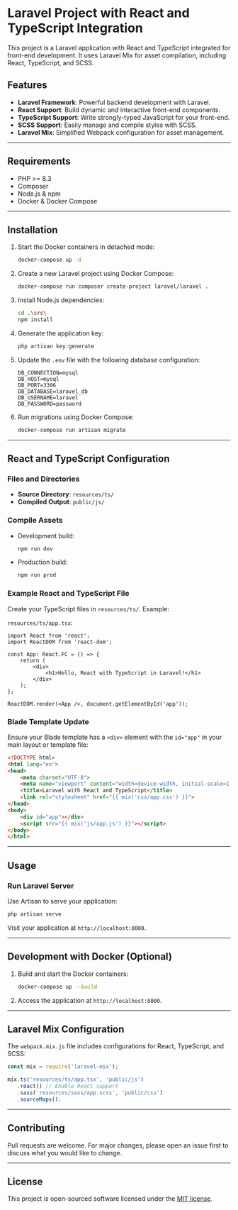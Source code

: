 # Laravel Project with React and TypeScript Integration

This project is a Laravel application with React and TypeScript integrated for front-end development. It uses Laravel Mix for asset compilation, including React, TypeScript, and SCSS.

## Features

- **Laravel Framework**: Powerful backend development with Laravel.
- **React Support**: Build dynamic and interactive front-end components.
- **TypeScript Support**: Write strongly-typed JavaScript for your front-end.
- **SCSS Support**: Easily manage and compile styles with SCSS.
- **Laravel Mix**: Simplified Webpack configuration for asset management.

---

## Requirements

- PHP >= 8.3
- Composer
- Node.js & npm
- Docker & Docker Compose

---

## Installation

1. Start the Docker containers in detached mode:

   ```bash
   docker-compose up -d
   ```

2. Create a new Laravel project using Docker Compose:

   ```bash
   docker-compose run composer create-project laravel/laravel .
   ```

3. Install Node.js dependencies:
    
   ```bash
   cd .\src\
   npm install
   ```

4. Generate the application key:

   ```bash
   php artisan key:generate
   ```

5. Update the `.env` file with the following database configuration:

   ```env
   DB_CONNECTION=mysql
   DB_HOST=mysql
   DB_PORT=3306
   DB_DATABASE=laravel_db
   DB_USERNAME=laravel
   DB_PASSWORD=password
   ```

6. Run migrations using Docker Compose:

   ```bash
   docker-compose run artisan migrate
   ```

---

## React and TypeScript Configuration

### Files and Directories
- **Source Directory**: `resources/ts/`
- **Compiled Output**: `public/js/`

### Compile Assets

- Development build:

  ```bash
  npm run dev
  ```

- Production build:

  ```bash
  npm run prod
  ```

### Example React and TypeScript File

Create your TypeScript files in `resources/ts/`. Example:

`resources/ts/app.tsx`:
```tsx
import React from 'react';
import ReactDOM from 'react-dom';

const App: React.FC = () => {
    return (
        <div>
            <h1>Hello, React with TypeScript in Laravel!</h1>
        </div>
    );
};

ReactDOM.render(<App />, document.getElementById('app'));
```

### Blade Template Update
Ensure your Blade template has a `<div>` element with the `id="app"` in your main layout or template file:

```html
<!DOCTYPE html>
<html lang="en">
<head>
    <meta charset="UTF-8">
    <meta name="viewport" content="width=device-width, initial-scale=1.0">
    <title>Laravel with React and TypeScript</title>
    <link rel="stylesheet" href="{{ mix('css/app.css') }}">
</head>
<body>
    <div id="app"></div>
    <script src="{{ mix('js/app.js') }}"></script>
</body>
</html>
```

---

## Usage

### Run Laravel Server
Use Artisan to serve your application:

```bash
php artisan serve
```

Visit your application at `http://localhost:8000`.

---

## Development with Docker (Optional)

1. Build and start the Docker containers:

   ```bash
   docker-compose up --build
   ```

2. Access the application at `http://localhost:8000`.

---

## Laravel Mix Configuration

The `webpack.mix.js` file includes configurations for React, TypeScript, and SCSS:

```javascript
const mix = require('laravel-mix');

mix.ts('resources/ts/app.tsx', 'public/js')
   .react() // Enable React support
   .sass('resources/sass/app.scss', 'public/css')
   .sourceMaps();
```

---

## Contributing

Pull requests are welcome. For major changes, please open an issue first to discuss what you would like to change.

---

## License

This project is open-sourced software licensed under the [MIT license](https://opensource.org/licenses/MIT).

